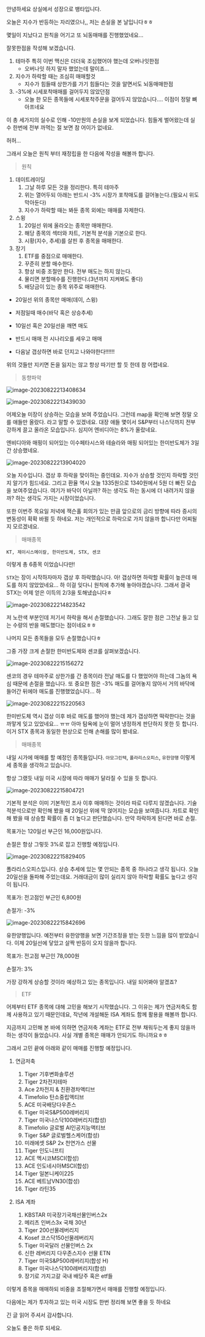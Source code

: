 안녕하세요 상실에서 성장으로 뱅타입니다.



오늘은 지수가 반등하는 자리였으나,, 저는 손실을 본 날입니다ㅎㅎ 

몇일이 지났다고 원칙을 어기고 또 뇌동매매를 진행했었네요...

잘못한점을 작성해 보겠습니다.

1. 테마주 특히 이번 맥신은 더더욱 조심했어야 했는데 오버나잇한점
   - 오버나잇 하지 말자 했었는데 말이죠...
2. 지수가 하락할 때는 조심히 매매할것
   - 지수가 힘들때 상한가를 가기 힘들다는 것을 알면서도 뇌동매매한점
3. -3%에 시세포착매매를 걸어두지 않았던점
   - 오늘 한 모든 종목들에 시세포착주문을 걸어두지 않았습니다.... 이점이 정말 뼈아프네요



이 총 세가지의 실수로 인해 -10만원의 손실을 보게 되었습니다. 힘들게 벌어왔는데 실수 한번에 전부 까먹는 절 보면 참 어이가 없네요.

허허...



그래서 오늘은 원칙 부터 재정립을 한 다음에 작성을 해볼까 합니다.

> 원칙

1. 데이트레이딩
   1. 그날 하루 모든 것을 정리한다. 특히 테마주
   2. 위는 열어두되 아래는 반드시 -3% 시장가 포착매도를 걸어놓는다.(필요시 위도 막아둔다)
   3. 지수가 하락할 때는 봐둔 종목 외에는 매매를 자제한다.
2. 스윙
   1. 20일선 위에 올라오는 종목만 매매한다.
   2. 해당 종목의 섹터와 차트, 기본적 분석을 기본으로 한다.
   3. 시황(지수, 추세)를 살핀 후 종목을 매매한다.
3. 장기
   1. ETF를 중점으로 매매한다.
   2. 꾸준히 분할 매수한다.
   3. 항상 비중 조절만 한다. 전부 매도는 하지 않는다.
   4. 물리면 분할매수를 진행한다.(3년까지 지켜봐도 좋다)
   5. 배당금이 있는 종목 위주로 매매한다.



- 20일선 위의 종목만 매매(데이, 스윙) 

- 저점일때 매수(바닥 혹은 상승추세) 

- 10일선 혹은 20일선을 깨면 매도

- 반드시 매매 전 시나리오를 세우고 매매
- 다음날 갭상하면 바로 던지고 나와야한다!!!!!!



위의 것들만 지키면 돈을 잃지는 않고 항상 따기만 할 듯 한데 참 어렵네요.

> 동향파악

![image-20230822213408634](https://raw.githubusercontent.com/KrGil/blog-contents-b/2b1ea1f85823de90141e50b97f292c79d7cc0290/investor-life/2023/08/20230822.assets/image-20230822213408634.png)

![image-20230822213439030](https://raw.githubusercontent.com/KrGil/blog-contents-b/2b1ea1f85823de90141e50b97f292c79d7cc0290/investor-life/2023/08/20230822.assets/image-20230822213439030.png)



어제오늘 미장이 상승하는 모습을 보여 주었습니다. 그런데 map을 확인해 보면 정말 오를 애들만 올랐다. 라고 말할 수 있겠네요. 대장 애들 몇이서 S&P부터 나스닥까지 전부 강하게 끌고 올라온 모습입니다. 심지어 엔비디아는 8%가 올랐네요. 

엔비디아와 매핑이 되어있는 이수페타시스와 테슬라와 매핑 되어있는 한미반도체가 3일간 상승했네요.

![image-20230822213904020](https://raw.githubusercontent.com/KrGil/blog-contents-b/2b1ea1f85823de90141e50b97f292c79d7cc0290/investor-life/2023/08/20230822.assets/image-20230822213904020.png)

오늘 지수입니다. 갭상 후 하락을 맞이하는 중인데요. 지수가 상승할 것인지 하락할 것인지 알기가 힘드네요. 그리고 환율 역시 오늘 1335원으로 1340원에서 5원 더 빠진 모습을 보여주었습니다. 여기가 바닥이 아닐까? 하는 생각도 하는 동시에 더 내려가지 않을까? 하는 생각도 가지는 시장이었습니다.



또한 이번주 목요일 저녁에 잭슨홀 회의가 있는 만큼 앞으로의 금리 방향에 따라 증시의 변동성이 확확 바뀔 듯 하네요. 저는 개인적으로 하락으로 가지 않을까 합니다만 어찌될지 모르겠네요.



> 매매종목

```
KT, 제이시스메이칼, 한미반도체, STX, 센코
```

이렇게 총 6종목 이었습니다만!

`STX`는 장이 시작하자마자 갭상 후 하락했습니다. 아! 갭상하면 하락할 확률이 높은데 매도를 하지 않았었네요... 하 이걸 잊다니 원칙에 추가해 놓아야겠습니다. 그래서 결국 STX는 어제 얻은 이득의 2/3을 토해냈습니다ㅎ

![image-20230822214823542](https://raw.githubusercontent.com/KrGil/blog-contents-b/2b1ea1f85823de90141e50b97f292c79d7cc0290/investor-life/2023/08/20230822.assets/image-20230822214823542.png)

저 노란색 부분인데 저기서 하락을 해서 손절했습니다. 그래도 잘한 점은 그전날 들고 있는 수량의 반을 매도했다는 점이네요ㅎㅎ

나머지 모든 종목들을 모두 손절했습니다ㅎ

그중 가장 크게 손절한 한미반도체와 센코를 살펴보겠습니다.

![image-20230822215156272](https://raw.githubusercontent.com/KrGil/blog-contents-b/2b1ea1f85823de90141e50b97f292c79d7cc0290/investor-life/2023/08/20230822.assets/image-20230822215156272.png)

센코의 경우 테마주로 상한가를 간 종목이라 전날 매도를 다 했었어야 하는데 그놈의 욕심 때문에 손절을 했습니다. 또 중요한 점은 -3% 매도를 걸어놓지 않아서 거의 바닥에 들어간 뒤에야 매도를 진행했었습니다... 하

![image-20230822215220563](https://raw.githubusercontent.com/KrGil/blog-contents-b/2b1ea1f85823de90141e50b97f292c79d7cc0290/investor-life/2023/08/20230822.assets/image-20230822215220563.png)

한미반도체 역시 갭상 이후 바로 매도를 했어야 했는데 제가 갭상하면 떡락한다는 것을 까맣게 잊고 있었네요... ㅠㅠ 아마 탐욕에 눈이 멀어 냉정하게 판단하지 못한 듯 합니다. 이거 STX 종목과 동일한 현상으로 인해 손해를 많이 봤네요.



> 매매종목

내일 시가에 매매를 할 예정인 종목들입니다. `아모그린텍`, `폴라리스오피스`, `유한양행` 이렇게 세 종목을 생각하고 있습니다.

항상 그랬듯 내일 미국 시장에 따라 매매가 달라질 수 있을 듯 합니다.

![image-20230822215804721](https://raw.githubusercontent.com/KrGil/blog-contents-b/2b1ea1f85823de90141e50b97f292c79d7cc0290/investor-life/2023/08/20230822.assets/image-20230822215804721.png)

기본적 분석은 이미 기본적인 조사 이후 매매하는 것이라 따로 다루지 않겠습니다. 기술적분석으로만 확인해 봤을 때 20일선 위에 딱 얹어지는 모습을 보여줍니다. 차트로 확인해 봤을 때 상승할 확률이 좀 더 높다고 판단했습니다.  만약 하락하게 된다면 바로 손절.

목표가는 120일선 부근인 16,000원입니다.

손절은 항상 그렇듯 3%로 잡고 진행할 예정입니다.



![image-20230822215829405](https://raw.githubusercontent.com/KrGil/blog-contents-b/2b1ea1f85823de90141e50b97f292c79d7cc0290/investor-life/2023/08/20230822.assets/image-20230822215829405.png)

폴라리스오피스입니다. 상승 추세에 있는 몇 안되는 종목 중 하나라고 생각 됩니다. 오늘 20일선을 돌파해 주었는데요. 거래대금이 많이 실리지 않아 하락할 확률도 높다고 생각이 됩니다. 

목표가: 전고점인 부근인 6,800원

손절가: -3%



![image-20230822215842696](https://raw.githubusercontent.com/KrGil/blog-contents-b/2b1ea1f85823de90141e50b97f292c79d7cc0290/investor-life/2023/08/20230822.assets/image-20230822215842696.png)

유한양행입니다. 예전부터 유한양행을 보면 기간조정을 받는 듯한 느낌을 많이 받았습니다. 이제 20일선에 닿았고 살짝 반등이 오지 않을까 합니다.

목표가: 전고점 부근인 78,000원

손절가: 3%

가장 강하게 상승할 것이라 예상하고 있는 종목입니다. 내일 되어봐야 알겠죠?



> ETF

어제부터 ETF 종목에 대해 고민을 해보기 시작했습니다. 그 이유는 제가 연금저축도 함께 사용하고 있기 때문인데요, 작년에 개설해둔 ISA 계좌도 함께 활용을 해볼까 합니다.

지금까지 고민해 본 바에 의하면 연금저축 계좌는 ETF로 전부 채워두는게 좋지 않을까 하는 생각이 들었습니다. 사실 개별 종목은 매매가 안되기도 하니까요ㅎㅎ 

그래서 고민 끝에 아래와 같이 매매를 진행할 예정입니다. 

1. 연금저축
   1. Tiger  기후변화솔루션
   2. Tiger 2차전지테마
   3. Ace 2차전지 & 친환경차액티브
   4. Timefolio 탄소중립액티브
   5. ACE 미국배당다우존스
   6. Tiger 미국S&P500레버리지
   7. Tiger 미국나스닥100레버리지(합성)
   8. Timefolio 글로벌 AI인공지능액티브
   9. Tiger S&P 글로벌헬스케어(합성)
   10. 미래에셋 S&P 2x 천연가스 선물
   11. Tiger 인도니프티
   12. ACE 멕시코MSCI(합성)
   13. ACE 인도네시아MSCI(합성)
   14. Tiger 일본니케이225
   15. ACE 베트남VN30(합성)
   16. Tiger 라틴35



1. ISA 계좌
   1. KBSTAR 미국장기국채선물인버스2x
   2. 메리츠 인버스3x 국채 30년
   3. Tiger 200선물레버리지 
   4. Kosef 코스닥150선물레버리지
   5. Tiger 미국달러 선물인버스 2x
   6. 신한 레버리지 다우존스지수 선물 ETN
   7. Tiger 미국S&P500레버리지(합성 H)
   8. Tiger 미국나스닥100레버리지(합성)
   9. 장기로 가지고갈 국내 배당주 혹은 etf들



이렇게 종목을 매매하되 비중을 조절해가면서 매매를 진행할 예정입니다. 

다음에는 제가 투자하고 있는 미국 시장도 한번 정리해 보면 좋을 듯 하네요



긴 글 읽어 주셔서 감사합니다.

오늘도 좋은 하루 되세요.